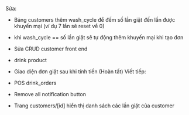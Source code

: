 

Sửa:

- Bảng customers thêm wash_cycle để đếm số lần giặt đến lần được khuyến mại (ví dụ 7 lần sẽ reset về 0)

- khi wash_cycle == số lần giặt sẽ tự động thêm khuyến mại khi tạo đơn

- Sửa CRUD customer front end

- drink product

- Giao diện đơn giặt sau khi tính tiền (Hoàn tất)
Viết tiếp: 

- POS drink_orders

- Remove all notification button

- Trang customers/[id] hiển thị danh sách các lần giặt của customer



